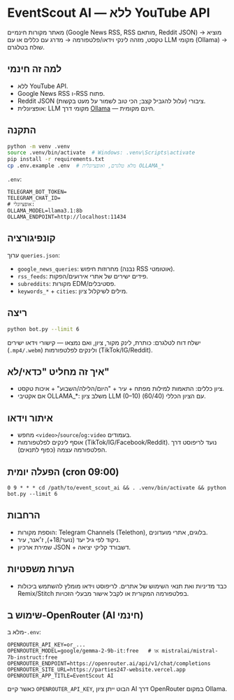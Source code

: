 # EventScout AI — ללא YouTube API
מאתר מקורות חינמיים (Google News RSS, RSS מותאם, Reddit JSON) → מוציא טקסט, מזהה לינקי וידאו/פלטפורמה → מדרג עם כללים או עם LLM מקומי (Ollama) → שולח בטלגרם.

## למה זה חינמי
- ללא YouTube API. 
- Google News RSS ו-RSS פתוח. 
- Reddit JSON ציבורי (עלול להגביל קצב; הכי טוב לשמור על מעט בקשות). 
- אופציונלית: LLM מקומי דרך [Ollama](https://ollama.com) — חינם מקומית.

## התקנה
```bash
python -m venv .venv
source .venv/bin/activate  # Windows: .venv\Scripts\activate
pip install -r requirements.txt
cp .env.example .env  # מלא טלגרם, ואופציונלית OLLAMA_*
```
`.env`:
```
TELEGRAM_BOT_TOKEN=
TELEGRAM_CHAT_ID=
# אופציונלי:
OLLAMA_MODEL=llama3.1:8b
OLLAMA_ENDPOINT=http://localhost:11434
```

## קונפיגורציה
ערוך `queries.json`:
- `google_news_queries`: מחרוזות חיפוש (נבנה RSS אוטומטי).
- `rss_feeds`: פידים ישירים של אתרי אירועים/הפקות.
- `subreddits`: מקורות EDM/פסטיבלים.
- `keywords_*` + `cities`: מילים לשיקלול ציון.

## ריצה
```bash
python bot.py --limit 6
```
ישלח דוח לטלגרם: כותרת, לינק מקור, ציון, ואם נמצאו — קישורי וידאו ישירים (`.mp4/.webm`) ולינקים לפלטפורמות (TikTok/IG/Reddit).

## איך זה מחליט "כדאי/לא"
- ציון כללים: התאמות למילות מפתח + עיר + "היום/הלילה/השבוע" + איכות טקסט.
- אם אקטיבי OLLAMA_*: משלב ציון LLM (0–10) עם הציון הכללי (60/40).

## איתור וידאו
- מחפש `<video>`/`source`/`og:video` בעמודים.
- אוסף לינקים לפלטפורמות (TikTok/IG/Facebook/Reddit). נועד לריפוסט דרך הפלטפורמה עצמה (כפוף לתנאים).

## הפעלה יומית (cron 09:00)
```cron
0 9 * * * cd /path/to/event_scout_ai && . .venv/bin/activate && python bot.py --limit 6
```

## הרחבות
- הוספת מקורות: Telegram Channels (Telethon), בלוגים, אתרי מועדונים.
- ניקוד לפי גיל יעד (נוער/18+), ז׳אנר, עיר.
- שמירת ארכיון JSON + דשבורד קליקי יציאה.

## הערות משפטיות
- כבד מדיניות ואת תנאי השימוש של אתרים. לריפוסט וידאו מומלץ להשתמש ביכולות Remix/Stitch בפלטפורמה המקורית או לקבל אישור מבעלי הזכויות.


## שימוש ב-OpenRouter (AI חינמי)
מלא ב-`.env`:
```
OPENROUTER_API_KEY=or_...
OPENROUTER_MODEL=google/gemma-2-9b-it:free   # או mistralai/mistral-7b-instruct:free
OPENROUTER_ENDPOINT=https://openrouter.ai/api/v1/chat/completions
OPENROUTER_SITE_URL=https://parties247-website.vercel.app
OPENROUTER_APP_TITLE=EventScout AI
```
כאשר קיים `OPENROUTER_API_KEY`, הבוט ייתן ציון AI דרך OpenRouter במקום Ollama.
